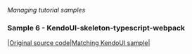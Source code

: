 _Managing tutorial samples_
### Sample 6 - KendoUI-skeleton-typescript-webpack

|[Original source code](https://github.com/aurelia/skeleton-navigation/tree/master/skeleton-esnext-webpack)|[Matching KendoUI sample](https://github.com/aurelia-ui-toolkits/kendoui-tutorials-code/tree/master/skeleton-typescript-webpack)|

